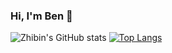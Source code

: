 ### Hi, I'm Ben 👋

<!--
**zbl14/zbl14** is a ✨ _special_ ✨ repository because its `README.md` (this file) appears on your GitHub profile.

Here are some ideas to get you started:

- 🔭 I’m currently working on ...
- 🌱 I’m currently learning ...
- 👯 I’m looking to collaborate on ...
- 🤔 I’m looking for help with ...
- 💬 Ask me about ...
- 📫 How to reach me: ...
- 😄 Pronouns: ...
- ⚡ Fun fact: ...
-->

![Zhibin's GitHub stats](https://github-readme-stats-zbl14.vercel.app/api?username=zbl14&show_icons=true)
[![Top Langs](https://github-readme-stats-zbl14.vercel.app/api/top-langs/?username=zbl14)](https://github.com/anuraghazra/github-readme-stats)
